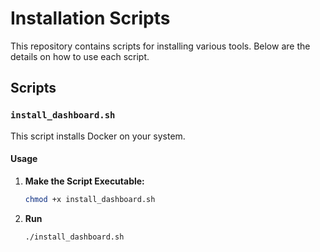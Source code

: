 # Installation Scripts

This repository contains scripts for installing various tools. Below are the details on how to use each script.

## Scripts

### `install_dashboard.sh`

This script installs Docker on your system.

#### Usage

1. **Make the Script Executable:**

   ```sh
   chmod +x install_dashboard.sh
2. **Run**

   ```sh
   ./install_dashboard.sh
